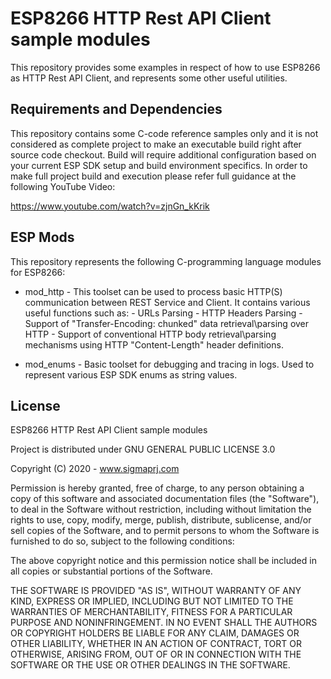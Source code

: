 ESP8266 HTTP Rest API Client sample modules
=============================

This repository provides some examples in respect of how to use ESP8266 as HTTP Rest API Client,
and represents some other useful utilities.

Requirements and Dependencies
-----------------------------

This repository contains some C-code reference samples only
and it is not considered as complete project to make an executable
build right after source code checkout. Build will require
additional configuration based on your current ESP SDK setup and build environment specifics.
In order to make full project build and execution please refer full guidance
at the following YouTube Video:

https://www.youtube.com/watch?v=zjnGn_kKrik

ESP Mods
-----------------------------

This repository represents the following C-programming language modules for ESP8266:

* mod_http - This toolset can be used to process basic HTTP(S) communication between REST Service and Client.
             It contains various useful functions such as:
                   - URLs Parsing
                   - HTTP Headers Parsing
                   - Support of "Transfer-Encoding: chunked" data retrieval\parsing over HTTP
                   - Support of conventional HTTP body retrieval\parsing mechanisms using HTTP "Content-Length" header definitions.

* mod_enums - Basic toolset for debugging and tracing in logs. Used to represent various
              ESP SDK enums as string values.

License
-----------------------------

ESP8266 HTTP Rest API Client sample modules

Project is distributed under GNU GENERAL PUBLIC LICENSE 3.0

Copyright (C) 2020 - www.sigmaprj.com

Permission is hereby granted, free of charge, to any person obtaining
a copy of this software and associated documentation files (the
"Software"), to deal in the Software without restriction, including
without limitation the rights to use, copy, modify, merge, publish,
distribute, sublicense, and/or sell copies of the Software, and to
permit persons to whom the Software is furnished to do so, subject to
the following conditions:

The above copyright notice and this permission notice shall be
included in all copies or substantial portions of the Software.

THE SOFTWARE IS PROVIDED "AS IS", WITHOUT WARRANTY OF ANY KIND,
EXPRESS OR IMPLIED, INCLUDING BUT NOT LIMITED TO THE WARRANTIES OF
MERCHANTABILITY, FITNESS FOR A PARTICULAR PURPOSE AND NONINFRINGEMENT.
IN NO EVENT SHALL THE AUTHORS OR COPYRIGHT HOLDERS BE LIABLE FOR ANY
CLAIM, DAMAGES OR OTHER LIABILITY, WHETHER IN AN ACTION OF CONTRACT,
TORT OR OTHERWISE, ARISING FROM, OUT OF OR IN CONNECTION WITH THE
SOFTWARE OR THE USE OR OTHER DEALINGS IN THE SOFTWARE.
